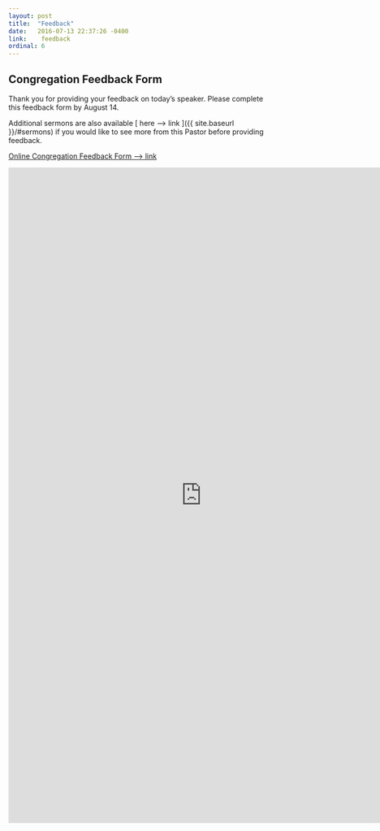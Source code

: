 ```yaml
---
layout: post
title:  "Feedback"
date:   2016-07-13 22:37:26 -0400
link:    feedback
ordinal: 6
---
```



## Congregation Feedback Form

Thank you for providing your feedback on today’s speaker. Please complete this feedback form by August 14.  

Additional sermons are also available [ here --> link ]({{ site.baseurl }}/#sermons) if you would like to see more from this Pastor before providing feedback.  

[ Online Congregation Feedback Form --> link ](http://google.com)

<div class="videoSizer">
<div class="videoWrapper">
<iframe src="https://docs.google.com/forms/d/e/1FAIpQLSe-TcHtDea3wbOfQdv_HLwAgH-FKJlUzC-wYP43toarM3n2Mw/viewform?embedded=true" width="760" height="1290" frameborder="0" marginheight="0" marginwidth="0">Loading...</iframe>
</div>
</div>

